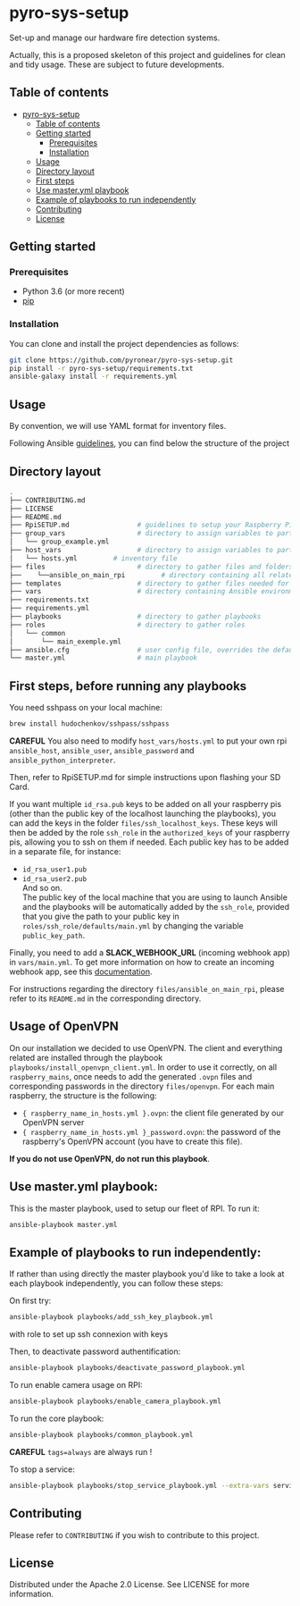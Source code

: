 # pyro-sys-setup
Set-up and manage our hardware fire detection systems.

Actually, this is a proposed skeleton of this project and guidelines for clean and tidy usage. These are subject to future developments.

## Table of contents

- [pyro-sys-setup](#pyro-sys-setup)
  * [Table of contents](#table-of-contents)
  * [Getting started](#getting-started)
    + [Prerequisites](#prerequisites)
    + [Installation](#installation)
  * [Usage](#usage)
  * [Directory layout](#directory-layout)
  * [First steps](#first-steps-before-running-any-playbooks)
  * [Use master.yml playbook](#use-masteryml-playbook)
  * [Example of playbooks to run independently](#example-of-playbooks-to-run-independently)
  * [Contributing](#contributing)
  * [License](#license)

## Getting started

### Prerequisites

- Python 3.6 (or more recent)
- [pip](https://pip.pypa.io/en/stable/)

### Installation

You can clone and install the project dependencies as follows:

```bash
git clone https://github.com/pyronear/pyro-sys-setup.git
pip install -r pyro-sys-setup/requirements.txt
ansible-galaxy install -r requirements.yml
```

## Usage
By convention, we will use YAML format for inventory files.

Following Ansible [guidelines](https://docs.ansible.com/ansible/latest/user_guide/sample_setup.html), you can find below the structure of the project

## Directory layout

```bash
.
├── CONTRIBUTING.md
├── LICENSE
├── README.md
├── RpiSETUP.md                 # guidelines to setup your Raspberry Pi before using this repository
├── group_vars		            # directory to assign variables to particular groups
│   └── group_example.yml       
├── host_vars                   # directory to assign variables to particular systems
│   └── hosts.yml         # inventory file 
├── files                       # directory to gather files and folders needed for system roles/tasks
├──    └──ansible_on_main_rpi         # directory containing all related ansible files needed for master rpi to run playbooks
├── templates                   # directory to gather files needed for templating
├── vars                        # directory containing Ansible environment variables (see main.yml.dist for template)
├── requirements.txt
├── requirements.yml
├── playbooks                   # directory to gather playbooks
├── roles                       # directory to gather roles
│   └── common
│       └── main_exemple.yml
├── ansible.cfg                 # user config file, overrides the default config if present
└── master.yml                  # main playbook
```

## First steps, before running any playbooks

You need sshpass on your local machine:
````bash
brew install hudochenkov/sshpass/sshpass
````

**CAREFUL** You also need to modify `host_vars/hosts.yml` to put your own rpi `ansible_host`, `ansible_user`, `ansible_password` and `ansible_python_interpreter`.

Then, refer to RpiSETUP.md for simple instructions upon flashing your SD Card.

If you want multiple `id_rsa.pub` keys to be added on all your raspberry pis (other than the public key of the localhost 
launching the playbooks), you can add the keys in the folder `files/ssh_localhost_keys`.
These keys will then be added by the role `ssh_role` in the `authorized_keys` of your raspberry pis, allowing you to ssh on them if needed.
Each public key has to be added in a separate file, for instance:
- `id_rsa_user1.pub`
- `id_rsa_user2.pub` \
And so on. \
The public key of the local machine that you are using to launch Ansible and the playbooks will be automatically added 
  by the `ssh_role`, provided that you give the path to your public key in `roles/ssh_role/defaults/main.yml` by changing
  the variable `public_key_path`.

Finally, you need to add a **SLACK_WEBHOOK_URL** (incoming webhook app) in `vars/main.yml`. 
To get more information on how to create an incoming webhook app, see this [documentation](https://api.slack.com/tutorials/slack-apps-hello-world).

For instructions regarding the directory `files/ansible_on_main_rpi`, please refer to its `README.md` in the corresponding directory.

## Usage of OpenVPN

On our installation we decided to use OpenVPN. The client and everything related are installed through the playbook 
`playbooks/install_openvpn_client.yml`. In order to use it correctly, on all `raspberry_mains`, once needs to add the generated
`.ovpn` files and corresponding passwords in the directory `files/openvpn`. For each main raspberry, the structure is the following:
- `{ raspberry_name_in_hosts.yml }.ovpn`: the client file generated by our OpenVPN server
- `{ raspberry_name_in_hosts.yml }_password.ovpn`: the password of the raspberry's OpenVPN account (you have to create this file).

**If you do not use OpenVPN, do not run this playbook**.

## Use master.yml playbook:
This is the master playbook, used to setup our fleet of RPI. To run it:

```bash
ansible-playbook master.yml
```

## Example of playbooks to run independently:

If rather than using directly the master playbook you'd like to take a look at each playbook independently, you can follow these steps:

On first try:
````bash
ansible-playbook playbooks/add_ssh_key_playbook.yml
````
with role to set up ssh connexion with keys

Then, to deactivate password authentification:
````bash
ansible-playbook playbooks/deactivate_password_playbook.yml
````

To run enable camera usage on RPI:
```bash
ansible-playbook playbooks/enable_camera_playbook.yml
```

To run the core playbook:
```bash
ansible-playbook playbooks/common_playbook.yml
```
**CAREFUL** `tags=always` are always run ! 

To stop a service:
```bash
ansible-playbook playbooks/stop_service_playbook.yml --extra-vars service=docker
```

## Contributing
Please refer to `CONTRIBUTING` if you wish to contribute to this project.

## License 
Distributed under the Apache 2.0 License. See LICENSE for more information.





